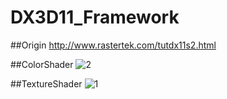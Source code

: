 # DX3D11_Framework

##Origin
http://www.rastertek.com/tutdx11s2.html											

        														
##ColorShader
![2](https://cloud.githubusercontent.com/assets/13383741/21270688/01e7fc7c-c3fb-11e6-88a6-4b270092fb50.PNG)

      
##TextureShader
![1](https://cloud.githubusercontent.com/assets/13383741/21270666/eb9b72dc-c3fa-11e6-92f7-ea16f41019bf.PNG)
